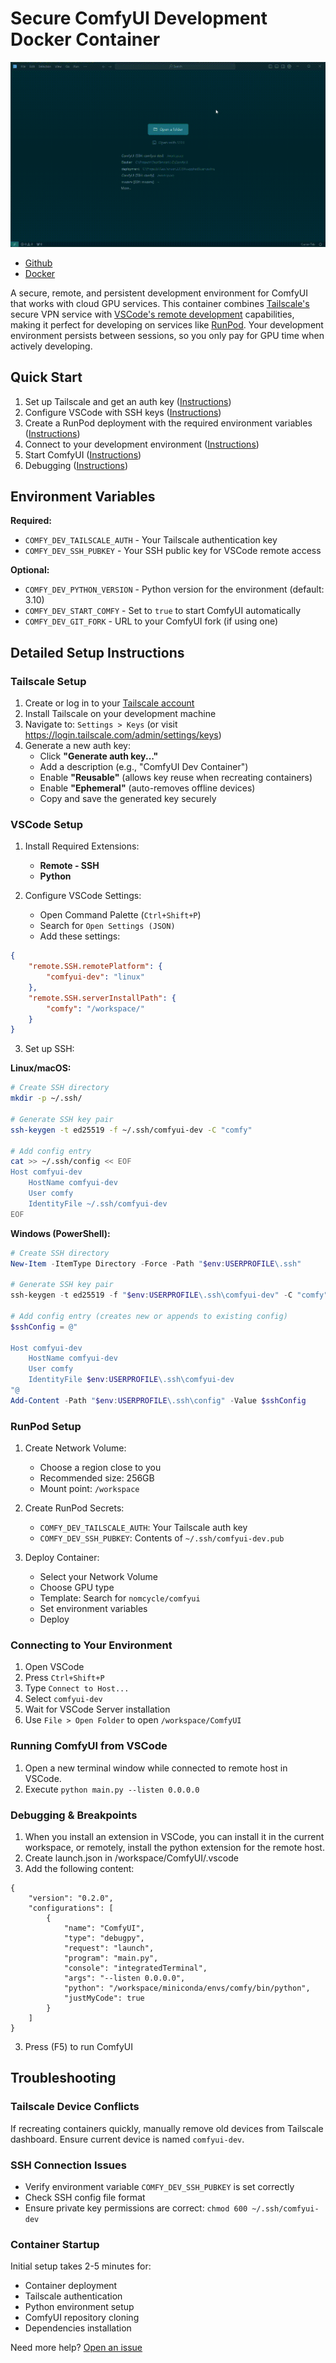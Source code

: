 # Secure ComfyUI Development Docker Container

![Example Usage](./media/example.gif)

* [Github](https://github.com/nomcycle/comfyui-dev)
* [Docker](https://hub.docker.com/repository/docker/nomcycle/comfyui-dev)

A secure, remote, and persistent development environment for ComfyUI that works with cloud GPU services. This container combines [Tailscale's](https://tailscale.com) secure VPN service with [VSCode's remote development](https://code.visualstudio.com/docs/remote/remote-overview) capabilities, making it perfect for developing on services like [RunPod](https://www.runpod.io/). Your development environment persists between sessions, so you only pay for GPU time when actively developing.

## Quick Start

1. Set up Tailscale and get an auth key ([Instructions](#tailscale-setup))
2. Configure VSCode with SSH keys ([Instructions](#vscode-setup))
3. Create a RunPod deployment with the required environment variables ([Instructions](#runpod-setup))
4. Connect to your development environment ([Instructions](#connecting-to-your-environment))
5. Start ComfyUI ([Instructions](#running-comfyui-from-vscode))
6. Debugging ([Instructions](#debugging--breakpoints))

## Environment Variables

**Required:**
- `COMFY_DEV_TAILSCALE_AUTH` - Your Tailscale authentication key
- `COMFY_DEV_SSH_PUBKEY` - Your SSH public key for VSCode remote access

**Optional:**
- `COMFY_DEV_PYTHON_VERSION` - Python version for the environment (default: 3.10)
- `COMFY_DEV_START_COMFY` - Set to `true` to start ComfyUI automatically
- `COMFY_DEV_GIT_FORK` - URL to your ComfyUI fork (if using one)

## Detailed Setup Instructions

### Tailscale Setup

1. Create or log in to your [Tailscale account](https://login.tailscale.com)
2. Install Tailscale on your development machine
3. Navigate to: `Settings > Keys` (or visit https://login.tailscale.com/admin/settings/keys)
4. Generate a new auth key:
   - Click **"Generate auth key..."**
   - Add a description (e.g., "ComfyUI Dev Container")
   - Enable **"Reusable"** (allows key reuse when recreating containers)
   - Enable **"Ephemeral"** (auto-removes offline devices)
   - Copy and save the generated key securely

### VSCode Setup

1. Install Required Extensions:
   - **Remote - SSH**
   - **Python**

2. Configure VSCode Settings:
   - Open Command Palette (`Ctrl+Shift+P`)
   - Search for `Open Settings (JSON)`
   - Add these settings:
```json
{
    "remote.SSH.remotePlatform": {
        "comfyui-dev": "linux"
    },
    "remote.SSH.serverInstallPath": {
        "comfy": "/workspace/"
    }
}
```

3. Set up SSH:

**Linux/macOS:**
```bash
# Create SSH directory
mkdir -p ~/.ssh/

# Generate SSH key pair
ssh-keygen -t ed25519 -f ~/.ssh/comfyui-dev -C "comfy"

# Add config entry
cat >> ~/.ssh/config << EOF
Host comfyui-dev
    HostName comfyui-dev
    User comfy
    IdentityFile ~/.ssh/comfyui-dev
EOF
```

**Windows (PowerShell):**
```powershell
# Create SSH directory
New-Item -ItemType Directory -Force -Path "$env:USERPROFILE\.ssh"

# Generate SSH key pair
ssh-keygen -t ed25519 -f "$env:USERPROFILE\.ssh\comfyui-dev" -C "comfy"

# Add config entry (creates new or appends to existing config)
$sshConfig = @"

Host comfyui-dev
    HostName comfyui-dev
    User comfy
    IdentityFile $env:USERPROFILE\.ssh\comfyui-dev
"@
Add-Content -Path "$env:USERPROFILE\.ssh\config" -Value $sshConfig
```

### RunPod Setup

1. Create Network Volume:
   - Choose a region close to you
   - Recommended size: 256GB
   - Mount point: `/workspace`

2. Create RunPod Secrets:
   - `COMFY_DEV_TAILSCALE_AUTH`: Your Tailscale auth key
   - `COMFY_DEV_SSH_PUBKEY`: Contents of `~/.ssh/comfyui-dev.pub`

3. Deploy Container:
   - Select your Network Volume
   - Choose GPU type
   - Template: Search for `nomcycle/comfyui`
   - Set environment variables
   - Deploy

### Connecting to Your Environment

1. Open VSCode
2. Press `Ctrl+Shift+P`
3. Type `Connect to Host...`
4. Select `comfyui-dev`
5. Wait for VSCode Server installation
6. Use `File > Open Folder` to open `/workspace/ComfyUI`

### Running ComfyUI from VSCode
1. Open a new terminal window while connected to remote host in VSCode.
2. Execute `python main.py --listen 0.0.0.0`

### Debugging & Breakpoints
1. When you install an extension in VSCode, you can install it in the current workspace, or remotely, install the python extension for the remote host.
2. Create launch.json in /workspace/ComfyUI/.vscode
3. Add the following content:
```
{
    "version": "0.2.0",
    "configurations": [
        {
            "name": "ComfyUI",
            "type": "debugpy",
            "request": "launch",
            "program": "main.py",
            "console": "integratedTerminal",
            "args": "--listen 0.0.0.0",
            "python": "/workspace/miniconda/envs/comfy/bin/python",
            "justMyCode": true
        }
    ]
}
```
3. Press (F5) to run ComfyUI 

## Troubleshooting

### Tailscale Device Conflicts
If recreating containers quickly, manually remove old devices from Tailscale dashboard. Ensure current device is named `comfyui-dev`.

### SSH Connection Issues
- Verify environment variable `COMFY_DEV_SSH_PUBKEY` is set correctly
- Check SSH config file format
- Ensure private key permissions are correct: `chmod 600 ~/.ssh/comfyui-dev`

### Container Startup
Initial setup takes 2-5 minutes for:
- Container deployment
- Tailscale authentication
- Python environment setup
- ComfyUI repository cloning
- Dependencies installation

Need more help? [Open an issue](https://github.com/nomcycle/comfyui-dev/issues)